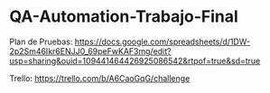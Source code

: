 # QA-Automation-Trabajo-Final

Plan de Pruebas: https://docs.google.com/spreadsheets/d/1DW-2p2Sm46Ikr6ENJJ0_69peFwKAF3mg/edit?usp=sharing&ouid=109441464426925086542&rtpof=true&sd=true

Trello: https://trello.com/b/A6CaoGqG/challenge
